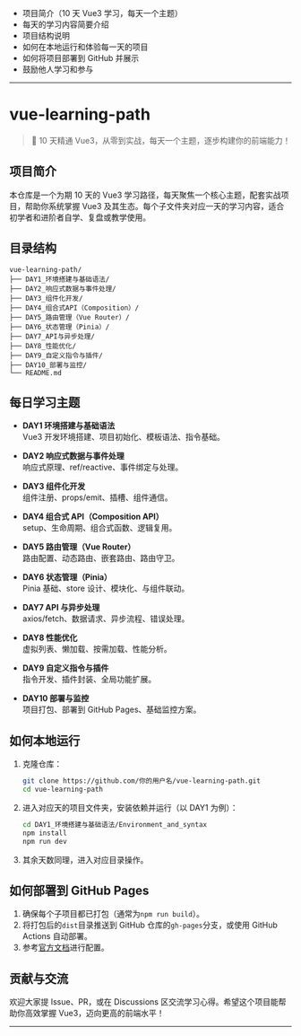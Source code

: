 - 项目简介（10 天 Vue3 学习，每天一个主题）
- 每天的学习内容简要介绍
- 项目结构说明
- 如何在本地运行和体验每一天的项目
- 如何将项目部署到 GitHub 并展示
- 鼓励他人学习和参与

---

# vue-learning-path

> 🌟 10 天精通 Vue3，从零到实战，每天一个主题，逐步构建你的前端能力！

## 项目简介

本仓库是一个为期 10 天的 Vue3 学习路径，每天聚焦一个核心主题，配套实战项目，帮助你系统掌握 Vue3 及其生态。每个子文件夹对应一天的学习内容，适合初学者和进阶者自学、复盘或教学使用。

## 目录结构

```
vue-learning-path/
├── DAY1_环境搭建与基础语法/
├── DAY2_响应式数据与事件处理/
├── DAY3_组件化开发/
├── DAY4_组合式API（Composition）/
├── DAY5_路由管理（Vue Router）/
├── DAY6_状态管理（Pinia）/
├── DAY7_API与异步处理/
├── DAY8_性能优化/
├── DAY9_自定义指令与插件/
├── DAY10_部署与监控/
└── README.md
```

## 每日学习主题

- **DAY1 环境搭建与基础语法**  
  Vue3 开发环境搭建、项目初始化、模板语法、指令基础。

- **DAY2 响应式数据与事件处理**  
  响应式原理、ref/reactive、事件绑定与处理。

- **DAY3 组件化开发**  
  组件注册、props/emit、插槽、组件通信。

- **DAY4 组合式 API（Composition API）**  
  setup、生命周期、组合式函数、逻辑复用。

- **DAY5 路由管理（Vue Router）**  
  路由配置、动态路由、嵌套路由、路由守卫。

- **DAY6 状态管理（Pinia）**  
  Pinia 基础、store 设计、模块化、与组件联动。

- **DAY7 API 与异步处理**  
  axios/fetch、数据请求、异步流程、错误处理。

- **DAY8 性能优化**  
  虚拟列表、懒加载、按需加载、性能分析。

- **DAY9 自定义指令与插件**  
  指令开发、插件封装、全局功能扩展。

- **DAY10 部署与监控**  
  项目打包、部署到 GitHub Pages、基础监控方案。

## 如何本地运行

1. 克隆仓库：
   ```bash
   git clone https://github.com/你的用户名/vue-learning-path.git
   cd vue-learning-path
   ```
2. 进入对应天的项目文件夹，安装依赖并运行（以 DAY1 为例）：
   ```bash
   cd DAY1_环境搭建与基础语法/Environment_and_syntax
   npm install
   npm run dev
   ```
3. 其余天数同理，进入对应目录操作。

## 如何部署到 GitHub Pages

1. 确保每个子项目都已打包（通常为`npm run build`）。
2. 将打包后的`dist`目录推送到 GitHub 仓库的`gh-pages`分支，或使用 GitHub Actions 自动部署。
3. 参考[官方文档](https://cli.vuejs.org/zh/guide/deployment.html#github-pages)进行配置。

## 贡献与交流

欢迎大家提 Issue、PR，或在 Discussions 区交流学习心得。希望这个项目能帮助你高效掌握 Vue3，迈向更高的前端水平！

---
